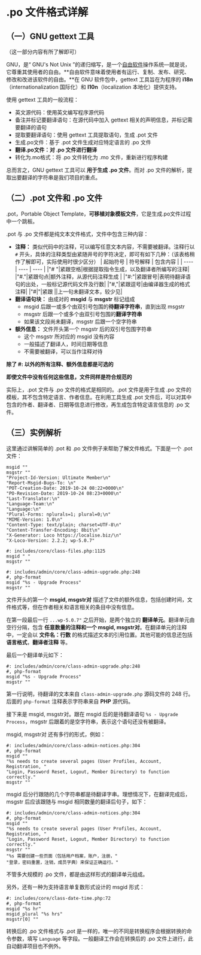 # .po 文件格式详解

## （一）GNU gettext 工具

（这一部分内容有所了解即可）

GNU，是“ GNU's Not Unix ”的递归缩写，是一个[自由软件](http://www.gnu.org/philosophy/free-sw.html)操作系统—就是说，它尊重其使用者的自由。**自由软件意味着使用者有运行、复制、发布、研究、修改和改进该软件的自由。**在 GNU 软件包中，gettext 工具旨在为程序的 **i18n**（internationalization 国际化）和 **l10n**（localization 本地化）提供支持。

使用 gettext 工具的一般流程：

+ 英文源代码：使用英文编写程序源代码
+ 备注并标记要翻译语句：在源代码中加入 gettext 相关的声明信息，并标记需要翻译的语句
+ 提取要翻译语句：使用 gettext 工具提取语句，生成 .pot 文件
+ 生成.po文件：基于 .pot 文件生成对应特定语言的 .po 文件
+ **翻译.po文件：对 .po 文件进行翻译**
+ 转化为.mo格式：将 .po 文件转化为 .mo 文件，重新进行程序构建

总而言之，GNU gettext 工具可以 **用于生成 .po 文件**。而对 .po 文件的解析，提取出要翻译的字符串是我们项目的重点。

## （二）.pot 文件和 .po 文件

.pot，Portable Object Template，**可移植对象模板文件**，它是生成.po文件过程中一个跳板。

.pot 与 .po 文件都是纯文本文件格式，文件中包含三种内容：


+ **注释：** 类似代码中的注释，可以编写任意文本内容，不需要被翻译。注释行以 `#` 开头，具体的注释类型由紧随井号的字符决定，即可有如下几种：（该表格稍作了解即可，实际使用时很少区分）
| 起始符号 | 符号解释 | 包含内容 |
| ---- | ---- | ---- |
|"# "|紧跟空格|根据提取指令生成，以及翻译者所编写的注释|
|"#."|紧跟句点|额外注释，从源代码注释生成 |
|"#:"|紧跟冒号|表明待翻译语句的出处，一般标记源代码文件及行数|
|"#,"|紧跟逗号|由编译器生成的格式注释|
|"#\|"|紧跟 \||上一句未翻译文本，较少见|
+ **翻译语句块：** 由成对的 **msgid** 与 **msgstr** 标记组成
  + msgid 后跟一或多个由双引号包围的**待翻译字符串**，直到出现 msgstr
  + msgstr 后跟一个或多个由双引号包围的**翻译字符串**
  + 如果该文段尚未翻译，msgstr 后跟一个空字符串
+ **额外信息：** 文件开头第一个 msgstr 后的双引号包围字符串
  + 这个 msgstr 所对应的 msgid 没有内容
  + 一般描述了翻译人，时间日期等信息
  + 不需要被翻译，可以当作注释对待



**除了 #: 以外的所有注释、额外信息都是可选的**

**即使文件中没有任何这些信息，文件同样是符合规范的**

实际上，.pot 文件与 .po 文件的格式是相同的。.pot 文件是用于生成 .po 文件的模板，其不包含特定语言、作者信息。在利用工具生成 .pot 文件后，可以对其中包含的作者、翻译者、日期等信息进行修改，再生成包含特定语言信息的 .po 文件。

## （三）实例解析

这里通过讲解简单的 .pot 和 .po 文件例子来帮助了解文件格式。下面是一个 .pot 文件：

```po
msgid ""
msgstr ""
"Project-Id-Version: Ultimate Member\n"
"Report-Msgid-Bugs-To: \n"
"POT-Creation-Date: 2019-10-24 08:22+0000\n"
"PO-Revision-Date: 2019-10-24 08:23+0000\n"
"Last-Translator:\n"
"Language-Team:\n"
"Language:\n"
"Plural-Forms: nplurals=1; plural=0;\n"
"MIME-Version: 1.0\n"
"Content-Type: text/plain; charset=UTF-8\n"
"Content-Transfer-Encoding: 8bit\n"
"X-Generator: Loco https://localise.biz/\n"
"X-Loco-Version: 2.2.2; wp-5.0.7"

#: includes/core/class-files.php:1125
msgid " "
msgstr ""

#: includes/admin/core/class-admin-upgrade.php:248
#, php-format
msgid "%s - Upgrade Process"
msgstr ""
```

文件开头的第一个 **msgid, msgstr对** 描述了文件的额外信息，包括创建时间，文件格式等，但在作者相关和语言相关的条目中没有信息。

在第一段最后一行 `...wp-5.0.7"` 之后开始，是两个独立的 **翻译单元**。翻译单元由空行分隔，包含 **任意数量的注释和一个 msgid, msgstr对**。在翻译单元的注释中，一定会以 **文件名：行数** 的格式描述文本的引用位置。其他可能的信息还包括 **语言格式**，**翻译者注释** 等。

最后一个翻译单元如下：

```po
#: includes/admin/core/class-admin-upgrade.php:248
#, php-format
msgid "%s - Upgrade Process"
msgstr ""
```

第一行说明，待翻译的文本来自 `class-admin-upgrade.php` 源码文件的 248 行。后面的 `php-format` 注释表示字符串来自 **PHP** 源代码。

接下来是 msgid, msgstr对。跟在 msgid 后的是待翻译语句 `%s - Upgrade Process`，msgstr 后跟着的是空字符串，表示这个语句还没有被翻译。

msgid, msgstr对 还有多行的形式，例如：

```po
#: includes/admin/core/class-admin-notices.php:304
#, php-format
msgid ""
"%s needs to create several pages (User Profiles, Account, Registration, "
"Login, Password Reset, Logout, Member Directory) to function correctly."
msgstr ""
```

msgid 后分行跟随的几个字符串都是待翻译字串。理想情况下，在翻译完成后，msgstr 后应该跟随与 msgid 相同数量的翻译后句子，如下：

```po
#: includes/admin/core/class-admin-notices.php:304
#, php-format
msgid ""
"%s needs to create several pages (User Profiles, Account, Registration, "
"Login, Password Reset, Logout, Member Directory) to function correctly."
msgstr ""
"%s 需要创建一些页面（包括用户档案，账户，注册，"
"登录，密码重置，注销，成员字典）来保证正确运行。"
```

不管多大规模的 .po 文件，都是由这样形式的翻译单元组成。

另外，还有一种为支持语言单复数形式设计的 msgid 形式：

```po
#: includes/core/class-date-time.php:72
#, php-format
msgid "%s hr"
msgid_plural "%s hrs"
msgstr[0] ""
```



转换后的 .po 文件格式与 .pot 是一样的，唯一的不同是转换程序会根据转换的命令参数，填写 `Language` 等字段。一般翻译工作会在转换后的 .po 文件上进行，此自动翻译项目也不例外。